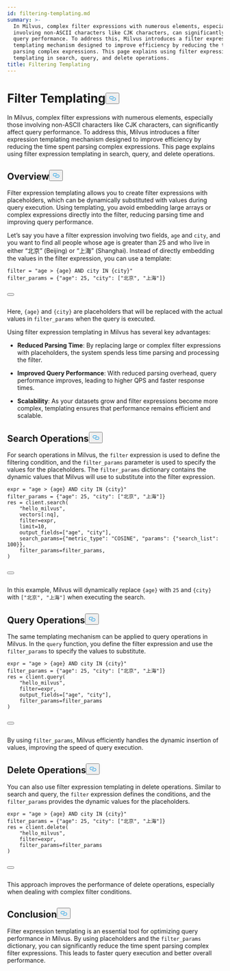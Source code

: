 ```yaml
---
id: filtering-templating.md
summary: >-
  In Milvus, complex filter expressions with numerous elements, especially those
  involving non-ASCII characters like CJK characters, can significantly affect
  query performance. To address this, Milvus introduces a filter expression
  templating mechanism designed to improve efficiency by reducing the time spent
  parsing complex expressions. This page explains using filter expression
  templating in search, query, and delete operations.
title: Filtering Templating
---
```

<h1 id="Filter-Templating​" class="common-anchor-header">Filter Templating​<button data-href="#Filter-Templating​" class="anchor-icon" translate="no">
      <svg translate="no"
        aria-hidden="true"
        focusable="false"
        height="20"
        version="1.1"
        viewBox="0 0 16 16"
        width="16"
      >
        <path
          fill="#0092E4"
          fill-rule="evenodd"
          d="M4 9h1v1H4c-1.5 0-3-1.69-3-3.5S2.55 3 4 3h4c1.45 0 3 1.69 3 3.5 0 1.41-.91 2.72-2 3.25V8.59c.58-.45 1-1.27 1-2.09C10 5.22 8.98 4 8 4H4c-.98 0-2 1.22-2 2.5S3 9 4 9zm9-3h-1v1h1c1 0 2 1.22 2 2.5S13.98 12 13 12H9c-.98 0-2-1.22-2-2.5 0-.83.42-1.64 1-2.09V6.25c-1.09.53-2 1.84-2 3.25C6 11.31 7.55 13 9 13h4c1.45 0 3-1.69 3-3.5S14.5 6 13 6z"
        ></path>
      </svg>
    </button></h1><p>In Milvus, complex filter expressions with numerous elements, especially those involving non-ASCII characters like CJK characters, can significantly affect query performance. To address this, Milvus introduces a filter expression templating mechanism designed to improve efficiency by reducing the time spent parsing complex expressions. This page explains using filter expression templating in search, query, and delete operations.​</p>
<h2 id="Overview​" class="common-anchor-header">Overview​<button data-href="#Overview​" class="anchor-icon" translate="no">
      <svg translate="no"
        aria-hidden="true"
        focusable="false"
        height="20"
        version="1.1"
        viewBox="0 0 16 16"
        width="16"
      >
        <path
          fill="#0092E4"
          fill-rule="evenodd"
          d="M4 9h1v1H4c-1.5 0-3-1.69-3-3.5S2.55 3 4 3h4c1.45 0 3 1.69 3 3.5 0 1.41-.91 2.72-2 3.25V8.59c.58-.45 1-1.27 1-2.09C10 5.22 8.98 4 8 4H4c-.98 0-2 1.22-2 2.5S3 9 4 9zm9-3h-1v1h1c1 0 2 1.22 2 2.5S13.98 12 13 12H9c-.98 0-2-1.22-2-2.5 0-.83.42-1.64 1-2.09V6.25c-1.09.53-2 1.84-2 3.25C6 11.31 7.55 13 9 13h4c1.45 0 3-1.69 3-3.5S14.5 6 13 6z"
        ></path>
      </svg>
    </button></h2><p>Filter expression templating allows you to create filter expressions with placeholders, which can be dynamically substituted with values during query execution. Using templating, you avoid embedding large arrays or complex expressions directly into the filter, reducing parsing time and improving query performance.​</p>
<p>Let’s say you have a filter expression involving two fields, <code translate="no">age</code> and <code translate="no">city</code>, and you want to find all people whose age is greater than 25 and who live in either “北京” (Beijing) or “上海” (Shanghai). Instead of directly embedding the values in the filter expression, you can use a template:​</p>
<pre><code translate="no" class="language-python"><span class="hljs-built_in">filter</span> = <span class="hljs-string">&quot;age &gt; {age} AND city IN {city}&quot;</span>​
filter_params = {<span class="hljs-string">&quot;age&quot;</span>: <span class="hljs-number">25</span>, <span class="hljs-string">&quot;city&quot;</span>: [<span class="hljs-string">&quot;北京&quot;</span>, <span class="hljs-string">&quot;上海&quot;</span>]}​

<button class="copy-code-btn"></button></code></pre>
<p>Here, <code translate="no">{age}</code> and <code translate="no">{city}</code> are placeholders that will be replaced with the actual values in <code translate="no">filter_params</code> when the query is executed.​</p>
<p>Using filter expression templating in Milvus has several key advantages:​</p>
<ul>
<li><p><strong>Reduced Parsing Time</strong>: By replacing large or complex filter expressions with placeholders, the system spends less time parsing and processing the filter.​</p></li>
<li><p><strong>Improved <strong>Query</strong> Performance</strong>: With reduced parsing overhead, query performance improves, leading to higher QPS and faster response times.​</p></li>
<li><p><strong>Scalability</strong>: As your datasets grow and filter expressions become more complex, templating ensures that performance remains efficient and scalable.​</p></li>
</ul>
<h2 id="Search-Operations​" class="common-anchor-header">Search Operations​<button data-href="#Search-Operations​" class="anchor-icon" translate="no">
      <svg translate="no"
        aria-hidden="true"
        focusable="false"
        height="20"
        version="1.1"
        viewBox="0 0 16 16"
        width="16"
      >
        <path
          fill="#0092E4"
          fill-rule="evenodd"
          d="M4 9h1v1H4c-1.5 0-3-1.69-3-3.5S2.55 3 4 3h4c1.45 0 3 1.69 3 3.5 0 1.41-.91 2.72-2 3.25V8.59c.58-.45 1-1.27 1-2.09C10 5.22 8.98 4 8 4H4c-.98 0-2 1.22-2 2.5S3 9 4 9zm9-3h-1v1h1c1 0 2 1.22 2 2.5S13.98 12 13 12H9c-.98 0-2-1.22-2-2.5 0-.83.42-1.64 1-2.09V6.25c-1.09.53-2 1.84-2 3.25C6 11.31 7.55 13 9 13h4c1.45 0 3-1.69 3-3.5S14.5 6 13 6z"
        ></path>
      </svg>
    </button></h2><p>For search operations in Milvus, the <code translate="no">filter</code> expression is used to define the filtering condition, and the <code translate="no">filter_params</code> parameter is used to specify the values for the placeholders. The <code translate="no">filter_params</code> dictionary contains the dynamic values that Milvus will use to substitute into the filter expression.​</p>
<pre><code translate="no" class="language-python"><span class="hljs-built_in">expr</span> = <span class="hljs-string">&quot;age &gt; {age} AND city IN {city}&quot;</span>​
filter_params = {<span class="hljs-string">&quot;age&quot;</span>: 25, <span class="hljs-string">&quot;city&quot;</span>: [<span class="hljs-string">&quot;北京&quot;</span>, <span class="hljs-string">&quot;上海&quot;</span>]}​
res = client.search(​
    <span class="hljs-string">&quot;hello_milvus&quot;</span>,​
    vectors[:nq],​
    filter=<span class="hljs-built_in">expr</span>,​
    <span class="hljs-built_in">limit</span>=10,​
    output_fields=[<span class="hljs-string">&quot;age&quot;</span>, <span class="hljs-string">&quot;city&quot;</span>],​
    search_params={<span class="hljs-string">&quot;metric_type&quot;</span>: <span class="hljs-string">&quot;COSINE&quot;</span>, <span class="hljs-string">&quot;params&quot;</span>: {<span class="hljs-string">&quot;search_list&quot;</span>: 100}},​
    filter_params=filter_params,​
)​

<button class="copy-code-btn"></button></code></pre>
<p>In this example, Milvus will dynamically replace <code translate="no">{age}</code> with <code translate="no">25</code> and <code translate="no">{city}</code> with <code translate="no">[&quot;北京&quot;, &quot;上海&quot;]</code> when executing the search.​</p>
<h2 id="Query-Operations​" class="common-anchor-header">Query Operations​<button data-href="#Query-Operations​" class="anchor-icon" translate="no">
      <svg translate="no"
        aria-hidden="true"
        focusable="false"
        height="20"
        version="1.1"
        viewBox="0 0 16 16"
        width="16"
      >
        <path
          fill="#0092E4"
          fill-rule="evenodd"
          d="M4 9h1v1H4c-1.5 0-3-1.69-3-3.5S2.55 3 4 3h4c1.45 0 3 1.69 3 3.5 0 1.41-.91 2.72-2 3.25V8.59c.58-.45 1-1.27 1-2.09C10 5.22 8.98 4 8 4H4c-.98 0-2 1.22-2 2.5S3 9 4 9zm9-3h-1v1h1c1 0 2 1.22 2 2.5S13.98 12 13 12H9c-.98 0-2-1.22-2-2.5 0-.83.42-1.64 1-2.09V6.25c-1.09.53-2 1.84-2 3.25C6 11.31 7.55 13 9 13h4c1.45 0 3-1.69 3-3.5S14.5 6 13 6z"
        ></path>
      </svg>
    </button></h2><p>The same templating mechanism can be applied to query operations in Milvus. In the <code translate="no">query</code> function, you define the filter expression and use the <code translate="no">filter_params</code> to specify the values to substitute.​</p>
<pre><code translate="no" class="language-python"><span class="hljs-built_in">expr</span> = <span class="hljs-string">&quot;age &gt; {age} AND city IN {city}&quot;</span>​
filter_params = {<span class="hljs-string">&quot;age&quot;</span>: 25, <span class="hljs-string">&quot;city&quot;</span>: [<span class="hljs-string">&quot;北京&quot;</span>, <span class="hljs-string">&quot;上海&quot;</span>]}​
res = client.query(​
    <span class="hljs-string">&quot;hello_milvus&quot;</span>,​
    filter=<span class="hljs-built_in">expr</span>,​
    output_fields=[<span class="hljs-string">&quot;age&quot;</span>, <span class="hljs-string">&quot;city&quot;</span>],​
    filter_params=filter_params​
)​

<button class="copy-code-btn"></button></code></pre>
<p>By using <code translate="no">filter_params</code>, Milvus efficiently handles the dynamic insertion of values, improving the speed of query execution.​</p>
<h2 id="Delete-Operations​" class="common-anchor-header">Delete Operations​<button data-href="#Delete-Operations​" class="anchor-icon" translate="no">
      <svg translate="no"
        aria-hidden="true"
        focusable="false"
        height="20"
        version="1.1"
        viewBox="0 0 16 16"
        width="16"
      >
        <path
          fill="#0092E4"
          fill-rule="evenodd"
          d="M4 9h1v1H4c-1.5 0-3-1.69-3-3.5S2.55 3 4 3h4c1.45 0 3 1.69 3 3.5 0 1.41-.91 2.72-2 3.25V8.59c.58-.45 1-1.27 1-2.09C10 5.22 8.98 4 8 4H4c-.98 0-2 1.22-2 2.5S3 9 4 9zm9-3h-1v1h1c1 0 2 1.22 2 2.5S13.98 12 13 12H9c-.98 0-2-1.22-2-2.5 0-.83.42-1.64 1-2.09V6.25c-1.09.53-2 1.84-2 3.25C6 11.31 7.55 13 9 13h4c1.45 0 3-1.69 3-3.5S14.5 6 13 6z"
        ></path>
      </svg>
    </button></h2><p>You can also use filter expression templating in delete operations. Similar to search and query, the <code translate="no">filter</code> expression defines the conditions, and the <code translate="no">filter_params</code> provides the dynamic values for the placeholders.​</p>
<pre><code translate="no" class="language-python"><span class="hljs-built_in">expr</span> = <span class="hljs-string">&quot;age &gt; {age} AND city IN {city}&quot;</span>​
filter_params = {<span class="hljs-string">&quot;age&quot;</span>: 25, <span class="hljs-string">&quot;city&quot;</span>: [<span class="hljs-string">&quot;北京&quot;</span>, <span class="hljs-string">&quot;上海&quot;</span>]}​
res = client.delete(​
    <span class="hljs-string">&quot;hello_milvus&quot;</span>,​
    filter=<span class="hljs-built_in">expr</span>,​
    filter_params=filter_params​
)​

<button class="copy-code-btn"></button></code></pre>
<p>This approach improves the performance of delete operations, especially when dealing with complex filter conditions.​</p>
<h2 id="Conclusion​" class="common-anchor-header">Conclusion​<button data-href="#Conclusion​" class="anchor-icon" translate="no">
      <svg translate="no"
        aria-hidden="true"
        focusable="false"
        height="20"
        version="1.1"
        viewBox="0 0 16 16"
        width="16"
      >
        <path
          fill="#0092E4"
          fill-rule="evenodd"
          d="M4 9h1v1H4c-1.5 0-3-1.69-3-3.5S2.55 3 4 3h4c1.45 0 3 1.69 3 3.5 0 1.41-.91 2.72-2 3.25V8.59c.58-.45 1-1.27 1-2.09C10 5.22 8.98 4 8 4H4c-.98 0-2 1.22-2 2.5S3 9 4 9zm9-3h-1v1h1c1 0 2 1.22 2 2.5S13.98 12 13 12H9c-.98 0-2-1.22-2-2.5 0-.83.42-1.64 1-2.09V6.25c-1.09.53-2 1.84-2 3.25C6 11.31 7.55 13 9 13h4c1.45 0 3-1.69 3-3.5S14.5 6 13 6z"
        ></path>
      </svg>
    </button></h2><p>Filter expression templating is an essential tool for optimizing query performance in Milvus. By using placeholders and the <code translate="no">filter_params</code> dictionary, you can significantly reduce the time spent parsing complex filter expressions. This leads to faster query execution and better overall performance.​</p>

